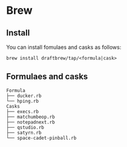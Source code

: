 # Brew

## Install
You can install fomulaes and casks as follows:

```
brew install draftbrew/tap/<formula|cask>
```

## Formulaes and casks

```
Formula
├── ducker.rb
└── hping.rb
Casks
├── execs.rb
├── matchumbeop.rb
├── notepadnext.rb
├── qstudio.rb
├── satyrn.rb
└── space-cadet-pinball.rb
```

